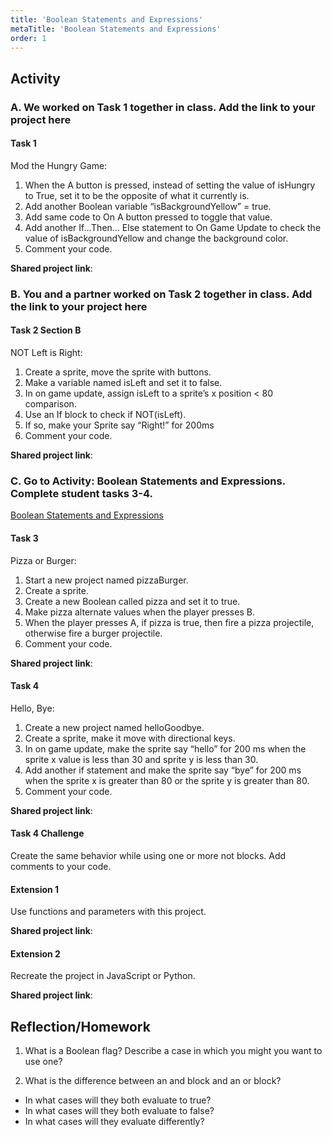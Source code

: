 ```yaml
---
title: 'Boolean Statements and Expressions'
metaTitle: 'Boolean Statements and Expressions'
order: 1
---
```


## Activity

### A. We worked on Task 1 together in class. Add the link to your project here

#### Task 1

Mod the Hungry Game:

1. When the A button is pressed, instead of setting the value of isHungry to True, set it to be the opposite of what it currently is. 
2. Add another Boolean variable “isBackgroundYellow” = true. 
3. Add same code to On A button pressed to toggle that value. 
4. Add another If...Then… Else statement to On Game Update to check the value of isBackgroundYellow and change the background color. 
5. Comment your code.

**Shared project link**:

### B. You and a partner worked on Task 2 together in class. Add the link to your project here

#### Task 2 Section B

NOT Left is Right:

1. Create a sprite, move the sprite with buttons.
2. Make a variable named isLeft and set it to false.
3. In on game update, assign isLeft to a sprite’s x position < 80 comparison.
4. Use an If block to check if NOT(isLeft).
5. If so, make your Sprite say “Right!” for 200ms
6. Comment your code.

**Shared project link**:

### C. Go to Activity: Boolean Statements and Expressions. Complete student tasks 3-4.

[Boolean Statements and Expressions](https://arcade.makecode.com/courses/csintro2/logic/booleans)

#### Task 3

Pizza or Burger:

1. Start a new project named pizzaBurger.
2. Create a sprite.
3. Create a new Boolean called pizza and set it to true.
4. Make pizza alternate values when the player presses B.
5. When the player presses A, if pizza is true, then fire a pizza projectile, otherwise fire a burger projectile.
6. Comment your code.

**Shared project link**:

#### Task 4

Hello, Bye:

1. Create a new project named helloGoodbye.
2. Create a sprite, make it move with directional keys.
3. In on game update, make the sprite say “hello” for 200 ms when the sprite x value is less than 30 and sprite y is less than 30.
4. Add another if statement and make the sprite say “bye” for 200 ms when the sprite x is greater than 80 or the sprite y is greater than 80.
5. Comment your code.

**Shared project link**:

#### Task 4 Challenge

Create the same behavior while using one or more not blocks.
Add comments to your code.

#### Extension 1

Use functions and parameters with this project.

**Shared project link**:

#### Extension 2

Recreate the project in JavaScript or Python.

**Shared project link**:

## Reflection/Homework

1. What is a Boolean flag? Describe a case in which you might you want to use one?

2. What is the difference between an and block and an or block?

* In what cases will they both evaluate to true?
* In what cases will they both evaluate to false?
* In what cases will they evaluate differently?